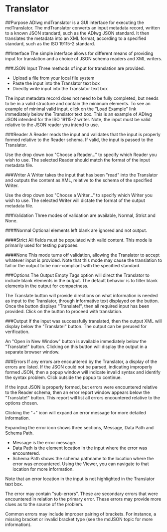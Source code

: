 # Translator
##Purpose
ADIwg mdTranslator is a GUI interface for executing the mdTranslator. The mdTranslator converts an input metadata record, written to a known JSON standard, such as the ADIwg JSON standard. It then translates  the metadata into an XML format, according to a specified standard, such as the ISO 19115-2 standard.

##Interface
The simple interface allows for different means of providing input for translation and a choice of JSON schema readers and XML writers.

###JSON Input
Three methods of input for translation are provided.
+ Upload a file from your local file system
+ Paste the input into the Translator text box
+ Directly write input into the Translator text box

The input metadata record does not need to be fully completed, but needs to be in a valid structure and contain the minimum elements. To see an example of minimal valid input, click on the "Load Example" link immediately below the Translator text box. This is an example of ADIwg JSON intended for the ISO 19115-2 writer. Note, the input must be valid relative to the JSON reader you intend to use.

###Reader
A Reader reads the input and validates that the input is properly formed relative to the Reader schema. If valid, the input is passed to the Translator.

Use the drop down box "Choose a Reader..." to specify which Reader you wish to use. The selected Reader should match the format of the input metadata file.

###Writer
A Writer takes the input that has been "read" into the Translator and outputs the content as XML, relative to the schema of the specified Writer.

Use the drop down box "Choose a Writer..." to specify which Writer you wish to use. The selected Writer will dictate the format of the output metadata file.

###Validation
Three modes of validation are available, Normal, Strict and None.

####Normal
Optional elements left blank are ignored and not output.

####Strict
All fields must be populated with valid content. This mode is primarily used for testing purposes.

####None
This mode turns off validation, allowing the Translator to accept whatever input is provided. Note that this mode may cause the translation to fail or the output to be non-compliant with the specified standard.

###Options
The Output Empty Tags option will direct the Translator to include blank elements in the output. The default behavior is to filter blank elements in the output for compactness.

The Translate button will provide directions on what information is needed as input to the Translator, through informative text displayed on the button. Once the button displays "Translate!", then all required input has been provided. Click on the button to proceed with translation.

###Output
If the input was successfully translated, then the output XML will display below the "Translate!" button. The output can be perused for verification.

An "Open in New Window" button is available immediately below the "Translate!" button. Clicking on this button will display the output in a separate browser window.

###Errors
If any errors are encountered by the Translator, a display of the errors are listed. If the JSON could not be parsed, indicating improperly formed JSON, then a popup window will indicate invalid syntax and identify the syntax problem. Click outside the popup to continue.

If the input JSON is properly formed, but errors were encountered relative to the Reader schema, then an error report window appears below the "Translate!" button. This report will list all errors encountered relative to the options chosen.

Clicking the "+" icon will expand an error message for more detailed information.

Expanding the error icon shows three sections, Message, Data Path and Schema Path.

+ Message is the error message.
+ Data Path is the element location in the input where the error was encountered.
+ Schema Path shows the schema pathname to the location where the error was encountered. Using the Viewer, you can navigate to that location for more information.

Note that an error location in the input is not highlighted in the Translator text box.

The error may contain "sub-errors". These are secondary errors that were encountered in relation to the primary error. These errors may provide more clues as to the source of the problem.

Common errors may include improper pairing of brackets. For instance, a missing bracket or invalid bracket type (see the mdJSON topic for more information).

